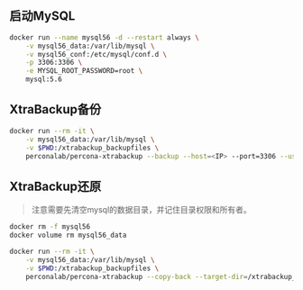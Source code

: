 ## 启动MySQL

```bash
docker run --name mysql56 -d --restart always \
    -v mysql56_data:/var/lib/mysql \
    -v mysql56_conf:/etc/mysql/conf.d \
    -p 3306:3306 \
    -e MYSQL_ROOT_PASSWORD=root \
    mysql:5.6
```

## XtraBackup备份

```bash
docker run --rm -it \
    -v mysql56_data:/var/lib/mysql \
    -v $PWD:/xtrabackup_backupfiles \
    perconalab/percona-xtrabackup --backup --host=<IP> --port=3306 --user=root --password=root
```


## XtraBackup还原

> 注意需要先清空mysql的数据目录，并记住目录权限和所有者。

```bash
docker rm -f mysql56
docker volume rm mysql56_data
```

```bash
docker run --rm -it \
    -v mysql56_data:/var/lib/mysql \
    -v $PWD:/xtrabackup_backupfiles \
    perconalab/percona-xtrabackup --copy-back --target-dir=/xtrabackup_backupfiles
```